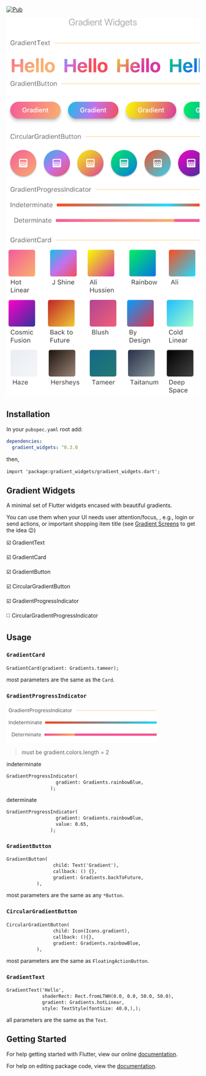 
[![Pub](https://img.shields.io/pub/v/gradient_widgets.svg)](https://pub.dartlang.org/packages/gradient_widgets)

<img src="art/screenshot3_cropped_resized.png" width="600" alt="Gradient Widgets"/>
<!--![Gradient Widgets](art/screenshot3_cropped_resized.png  | width=100)-->


## Installation
In your `pubspec.yaml` root add:

```yaml
dependencies:
  gradient_widgets: ^0.3.0
```

then,

`import 'package:gradient_widgets/gradient_widgets.dart';`



## Gradient Widgets

A minimal set of Flutter widgets encased with beautiful gradients.

You can use them when your UI needs user attention/focus,
, e.g., login or send actions, or important shopping item title (see [Gradient Screens](https://github.com/bluemix/Gradient-Screens) to get the idea 😉)


☑️ GradientText

☑️ GradientCard

☑️ GradientButton

☑️ CircularGradientButton

☑️ GradientProgressIndicator

◻️ CircularGradientProgressIndicator



## Usage


### `GradientCard`

```
GradientCard(gradient: Gradients.tameer);
```

most parameters are the same as the `Card`.



### `GradientProgressIndicator`

<img src="art/GradientProgressIndicators.gif" alt="Gradient Widgets"/>

> must be gradient.colors.length = 2

indeterminate
```
GradientProgressIndicator(
                  gradient: Gradients.rainbowBlue,
                );
```


determinate
```
GradientProgressIndicator(
                  gradient: Gradients.rainbowBlue,
                  value: 0.65,
                );
```



### `GradientButton`

```
GradientButton(
                 child: Text('Gradient'),
                 callback: () {},
                 gradient: Gradients.backToFuture,
           ),

```
most parameters are the same as any `*Button`.



### `CircularGradientButton`


```
CircularGradientButton(
                 child: Icon(Icons.gradient),
                 callback: (){},
                 gradient: Gradients.rainbowBlue,
           ),

```

most parameters are the same as `FloatingActionButton`.



### `GradientText`

```
GradientText('Hello',
             shaderRect: Rect.fromLTWH(0.0, 0.0, 50.0, 50.0),
             gradient: Gradients.hotLinear,
             style: TextStyle(fontSize: 40.0,),);
```

all parameters are the same as the `Text`.



## Getting Started

For help getting started with Flutter, view our online [documentation](https://flutter.io/).

For help on editing package code, view the [documentation](https://flutter.io/developing-packages/).
